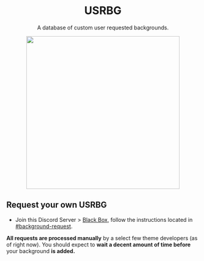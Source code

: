 <h1 align="center">USRBG</h1>
<p align="center">A database of custom user requested backgrounds.</p>

<p align="center"><img height="400" align="center" src="https://i.imgur.com/HaFW8J6.png"></p>

## Request your own USRBG
* Join this Discord Server > [Black Box](https://discord.gg/TeRQEPb), follow the instructions located in [#background-request](https://discord.com/channels/449175561529589761/645627516794699787/).

**All requests are processed manually** by a select few theme developers (as of right now). You should expect to **wait a decent amount of time before** your background **is added.**
